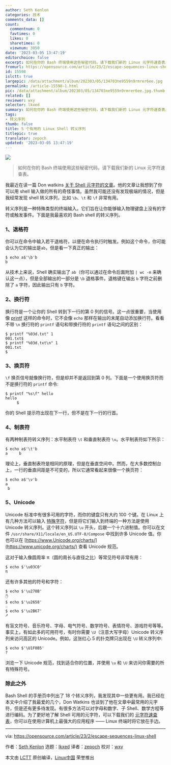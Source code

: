 ```yaml
---
author: Seth Kenlon
categories: 技术
comments_data: []
count:
  commentnum: 0
  favtimes: 0
  likes: 0
  sharetimes: 0
  viewnum: 3050
date: '2023-03-05 13:47:19'
editorchoice: false
excerpt: 如何在你的 Bash 终端使用这些秘密代码，请下载我们新的 Linux 元字符速查表。
fromurl: https://opensource.com/article/23/2/escape-sequences-linux-shell
id: 15598
islctt: true
largepic: /data/attachment/album/202303/05/134703ne9559n9rmrer6ee.jpg
permalink: /article-15598-1.html
pic: /data/attachment/album/202303/05/134703ne9559n9rmrer6ee.jpg.thumb.jpg
related: []
reviewer: wxy
selector: lkxed
summary: 如何在你的 Bash 终端使用这些秘密代码，请下载我们新的 Linux 元字符速查表。
tags:
- 转义序列
thumb: false
title: 5 个有用的 Linux Shell 转义序列
titlepic: true
translator: zepoch
updated: '2023-03-05 13:47:19'
---
```


![](/data/attachment/album/202303/05/134703ne9559n9rmrer6ee.jpg)



> 
> 如何在你的 Bash 终端使用这些秘密代码，请下载我们新的 Linux 元字符速查表。
> 
> 
> 


我最近在读一篇 Don watkins [关于 Shell 元字符的文章](https://opensource.com/article/22/2/metacharacters-linux)。他的文章让我想到了你可以用 shell 输入做的所有的奇怪事情。虽然我可能还没有发现极端的情况，但是我经常发现 shell 转义序列，比如 `\b`、`\t` 和 `\f` 非常有用。


转义序列是一种特殊类型的终端输入。它们旨在让你能够输入物理键盘上没有的字符或触发事件。下面是我最喜欢的 Bash shell 的转义序列。


### 1、退格符


你可以在命令中输入若干退格符，以便在命令执行时触发。例如这个命令，你可能会认为它的输出是`ab`，但是看一下真正的输出：



```
$ echo a$'\b'b
b

```

从技术上来说，Shell 确实输出了 `ab`（你可以通过在命令后面附加 `| wc -m` 来确认这一点），但是全部输出的一部分是 `\b` 退格事件。退格键在输出 `b` 字符之前删除了 `a` 字符，因此输出只有 `b` 字符。


### 2、换行符


换行符是一个让你的 Shell 转到下一行的第 0 列的信号。这一点很重要，当使用像 [printf](https://opensource.com/article/20/8/printf) 这样的命令时，它不会像 `echo` 那样在输出的末尾自动添加换行符。看看不带 `\n` 换行符的 `printf` 语句和带换行符的 `printf` 语句之间的区别：



```
$ printf "%03d.txt" 1
001.txt$
$ printf "%03d.txt\n" 1
001.txt
$

```

### 3、换页符


`\f` 换页信号就像换行符，但是却并不是返回到第 0 列。下面是一个使用换页符而不是换行符的 `printf` 命令:



```
$ printf "%s\f" hello
hello
     $

```

你的 Shell 提示符出现在下一行，但不是在下一行的行首。


### 4、制表符


有两种制表符转义序列：水平制表符 `\t` 和垂直制表符 `\v`。水平制表符如下所示：



```
$ echo a$'\t'b
a     b

```

理论上，垂直制表符是相同的原理，但是在垂直空间中。然而，在大多数控制台上，一行的垂直间距是不可变的，所以它通常看起来很像一个换页符：



```
$ echo a$'\v'b
a
 b

```

### 5、Unicode


Unicode 标准中有很多可用的字符，而你的键盘只有大约 100 个键。在 Linux 上有几种方法可以输入 [特殊字符](https://opensource.com/article/22/7/linux-compose-key-cheat-sheet)，但是将它们输入到终端的一种方法是使用 Unicode 转义序列。这个转义序列以 `\u` 开头，后跟一个十六进制值。你可以在文件 `/usr/share/X11/locale/en_US.UTF-8/Compose` 中找到许多 Unicode 值。你也可以在 [https://www.Unicode.org/charts/](https://www.unicode.org/charts/) 查看 Unicode 规范。


这对于输入像圆周率 π（圆的周长与直径之比）等常见符号非常有用：



```
$ echo $'\u03C0'
π

```

还有许多其他的符号和字符：



```
$ echo $'\u270B'
✋
$ echo $'\u2658'
♘
$ echo $'\u2B67'
⭧

```

有盲文符号、音乐符号、字母、电气符号、数学符号、表情符号、游戏符号等等。事实上，有如此多的可用符号，有时你需要 `\U`（注意大写字母）Unicode 转义序列来访问高区的 Unicode。例如，这张红心 5 的扑克牌只出现在 `\U` 转义序列中:



```
$ echo $'\U1F0B5'
?

```

浏览一下 Unicode 规范，找到适合你的位置，并使用 `\u` 和 `\U` 来访问你需要的所有特殊符号。


### 除此之外


Bash Shell 的手册页中列出了 18 个转义序列，我发现其中一些更有用。我已经在本文中介绍了我最爱的几个，Don Watkins 也谈到了他在文章中最常用的元字符，但是还有更多待发现。有很多方法可以对字母和数字、子 Shell、数学方程等进行编码。为了更好地了解 Shell 可用的元字符，可以下载我们的 [元字符速查表](https://opensource.com/downloads/linux-metacharacters-cheat-sheet)，你可以在使用计算机上最强大的应用程序 —— Linux 终端时将它放在手边。




---


via: <https://opensource.com/article/23/2/escape-sequences-linux-shell>


作者：[Seth Kenlon](https://opensource.com/users/seth) 选题：[lkxed](https://github.com/lkxed/) 译者：[zepoch](https://github.com/zepoch) 校对：[wxy](https://github.com/wxy)


本文由 [LCTT](https://github.com/LCTT/TranslateProject) 原创编译，[Linux中国](https://linux.cn/) 荣誉推出